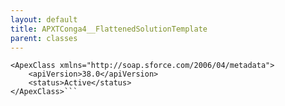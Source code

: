 ```yaml
---
layout: default
title: APXTConga4__FlattenedSolutionTemplate
parent: classes
---
```


```<?xml version="1.0" encoding="UTF-8"?>
<ApexClass xmlns="http://soap.sforce.com/2006/04/metadata">
    <apiVersion>38.0</apiVersion>
    <status>Active</status>
</ApexClass>```
